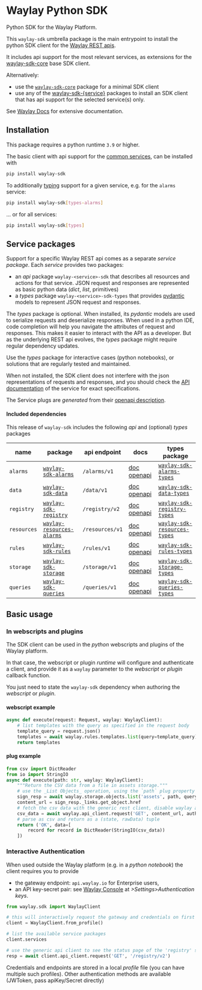 # Waylay Python SDK

Python SDK for the Waylay Platform.

This `waylay-sdk` umbrella package is the main entrypoint to install the python SDK client for the [Waylay REST apis](https://docs.waylay.io/#/api/?id=openapi-docs).

It includes api support for the most relevant services, as extensions for the [waylay-sdk-core](https://pypi.org/project/waylay-sdk-core/) base SDK client.

Alternatively:
* use the [`waylay-sdk-core`](https://pypi.org/project/waylay-sdk-core) package for a minimal SDK client
* use any of the [waylay-sdk-{service}](https://pypi.org/search/?q=waylay-sdk-&o=) packages to install an SDK client that has api support for the selected service(s) only.

See [Waylay Docs](https://docs.waylay.io/#/api/sdk/python) for extensive documentation.

## Installation

This package requires a python runtime `3.9` or higher.

The basic client with api support for the [common services](#service-packages), can be installed with
```bash
pip install waylay-sdk
```

To additionally [typing](#service-packages) support for a given service, e.g. for the `alarms` service:
```bash
pip install waylay-sdk[types-alarms]
```
... or for all services:
```bash
pip install waylay-sdk[types]
```

## Service packages

Support for a specific Waylay REST api comes as a separate _service package_.
Each _service_ provides two packages:
* an _api_ package `waylay-<service>-sdk` that describes all resources and actions for that service. JSON request and responses are represented as basic python data (_dict_, _list_, primitives)
* a _types_ package `waylay-<service>-sdk-types` that provides [pydantic](https://docs.pydantic.dev/) models to represent JSON request and responses.

The _types_ package is optional. When installed, its _pydantic_ models are used to serialize requests and deserialize responses. When used in a python IDE, code completion will help you navigate the attributes of request and responses.
This makes it easier to interact with the API as a developer. 
But as the underlying REST api evolves, the _types_ package might require regular dependency updates.

Use the _types_ package for interactive cases (python notebooks), or solutions that are regularly tested and maintained. 

When not installed, the SDK client does not interfere with the json representations of requests and responses, and you should check the [API documentation](https://docs.waylay.io/#/api/?id=openapi-docs) of the service for exact specifications.

The Service plugs are _generated_ from their [openapi description](https://docs.waylay.io/#/api/?id=openapi-docs).

#### Included dependencies

This release of `waylay-sdk` includes the following _api_ and (optional) _types_ packages

| name | package | api endpoint | docs | types package 
| ------- | ------------------ | ------- | --| --|
| `alarms` | [`waylay-sdk-alarms`](https://pypi.org/project/waylay-sdk-alarms) | `/alarms/v1` | [doc](https://docs.waylay.io/#/api/alarms/) [openapi](https://docs.waylay.io/openapi/public/redocly/alarms.html) | [`waylay-sdk-alarms-types`](https://pypi.org/project/waylay-sdk-alarms-types/) |
| `data` | [`waylay-sdk-data`](https://pypi.org/project/waylay-sdk-data) | `/data/v1` | [doc](https://docs.waylay.io/#/api/broker/) [openapi](https://docs.waylay.io/openapi/public/redocly/data.html) | [`waylay-sdk-data-types`](https://pypi.org/project/waylay-sdk-data-types/) |
| `registry` | [`waylay-sdk-registry`](https://pypi.org/project/waylay-sdk-registry) | `/registry/v2` | [doc](https://docs.waylay.io/#/api/registry/) [openapi](https://docs.waylay.io/openapi/public/redocly/registry.html) | [`waylay-sdk-registry-types`](https://pypi.org/project/waylay-sdk-registry-types/) |
| `resources` | [`waylay-resources-alarms`](https://pypi.org/project/waylay-sdk-resources) | `/resources/v1` | [doc](https://docs.waylay.io/#/api/resources/) [openapi](https://docs.waylay.io/openapi/public/resources/alarms.html) | [`waylay-sdk-resources-types`](https://pypi.org/project/waylay-sdk-resources-types/) |
| `rules` | [`waylay-sdk-rules`](https://pypi.org/project/waylay-sdk-rules) | `/rules/v1` | [doc](https://docs.waylay.io/#/api/rules/) [openapi](https://docs.waylay.io/openapi/public/redocly/rules.html) | [`waylay-sdk-rules-types`](https://pypi.org/project/waylay-sdk-rules-types/) |
| `storage` | [`waylay-sdk-storage`](https://pypi.org/project/waylay-sdk-storage) | `/storage/v1` | [doc](https://docs.waylay.io/#/api/storage/) [openapi](https://docs.waylay.io/openapi/public/redocly/storage.html) | [`waylay-sdk-storage-types`](https://pypi.org/project/waylay-sdk-storage-types/) |
| `queries` | [`waylay-sdk-queries`](https://pypi.org/project/waylay-sdk-queries) | `/queries/v1` | [doc](https://docs.waylay.io/#/api/queries/) [openapi](https://docs.waylay.io/openapi/public/redocly/queries.html) | [`waylay-sdk-queries-types`](https://pypi.org/project/waylay-sdk-queries-types/) |



## Basic usage

### In webscripts and plugins

The SDK client can be used in the _python_ webscripts and plugins of the Waylay platform.

In that case, the webscript or plugin _runtime_ will configure and authenticate a client, and 
provide it as a `waylay` parameter to the _webscript_ or _plugin_ callback function.

You just need to state the `waylay-sdk` dependency when authoring the _webscript_ or _plugin_.


#### webscript example
```python
async def execute(request: Request, waylay: WaylayClient):
    # list templates with the query as specified in the request body
    template_query = request.json()
    templates = await waylay.rules.templates.list(query=template_query)
    return templates
```

#### plug example
```python
from csv import DictReader
from io import StringIO
async def execute(path: str, waylay: WaylayClient):
    """Return the CSV data from a file in assets storage."""
    # use the _List Objects_ operation, using the `path` plug property
    sign_resp = await waylay.storage.objects.list('assets', path, query={"sign": "GET"})
    content_url = sign_resp._links.get_object.href
    # fetch the csv data with the generic rest client, disable waylay auth for this signed url
    csv_data = await waylay.api_client.request('GET', content_url, auth=None)
    # parse as csv and return as a (state, rawData) tuple
    return ('OK', data=[
        record for record in DictReader(StringIO(csv_data))
    ])
```

### Interactive Authentication
When used outside the Waylay platform (e.g. in a _python notebook_) the client requires you to provide
* the gateway endpoint: `api.waylay.io` for Enterprise users,
* an API key-secret pair: see [Waylay Console](console.waylay.io) at _>Settings>Authentication keys_.

```python
from waylay.sdk import WaylayClient

# this will interactively request the gateway and credentials on first usage.
client = WaylayClient.from_profile()

# list the available service packages
client.services

# use the generic api client to see the status page of the 'registry' service.
resp = await client.api_client.request('GET', '/registry/v2')
```

Credentials and endpoints are stored in a local _profile_ file (you can have multiple such profiles).
Other authentication methods are available (JWToken, pass apiKey/Secret directly)
